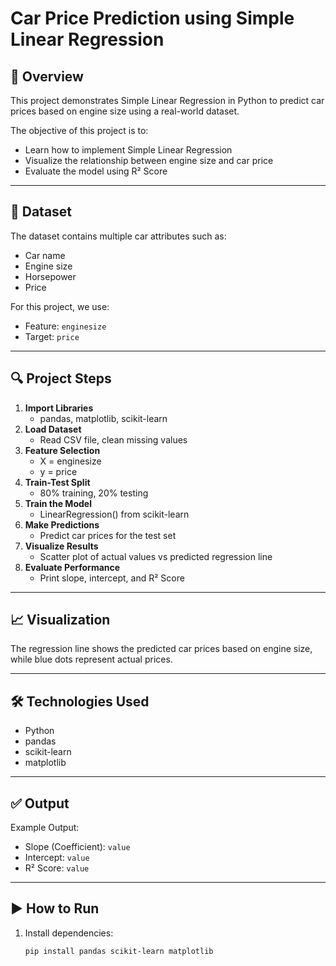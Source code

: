 # Car Price Prediction using Simple Linear Regression

## 📌 Overview
This project demonstrates Simple Linear Regression in Python to predict car prices based on engine size using a real-world dataset.

The objective of this project is to:
- Learn how to implement Simple Linear Regression
- Visualize the relationship between engine size and car price
- Evaluate the model using R² Score

---

## 📂 Dataset
The dataset contains multiple car attributes such as:
- Car name
- Engine size
- Horsepower
- Price

For this project, we use:
- Feature: `enginesize`
- Target: `price`

---

## 🔍 Project Steps
1. **Import Libraries**
   - pandas, matplotlib, scikit-learn
2. **Load Dataset**
   - Read CSV file, clean missing values
3. **Feature Selection**
   - X = enginesize
   - y = price
4. **Train-Test Split**
   - 80% training, 20% testing
5. **Train the Model**
   - LinearRegression() from scikit-learn
6. **Make Predictions**
   - Predict car prices for the test set
7. **Visualize Results**
   - Scatter plot of actual values vs predicted regression line
8. **Evaluate Performance**
   - Print slope, intercept, and R² Score

---

## 📈 Visualization
The regression line shows the predicted car prices based on engine size, while blue dots represent actual prices.

---

## 🛠️ Technologies Used
- Python
- pandas
- scikit-learn
- matplotlib

---

## ✅ Output
Example Output:
- Slope (Coefficient): `value`
- Intercept: `value`
- R² Score: `value`

---

## ▶️ How to Run
1. Install dependencies:
   ```bash
   pip install pandas scikit-learn matplotlib
